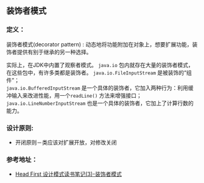 ## 装饰者模式

### 定义：

> 
装饰者模式(decorator pattern) : 动态地将功能附加在对象上，想要扩展功能，装饰者提供有别于继承的另一种选择。

> 
实际上，在JDK中内置了观察者模式。
`java.io` 包内就存在大量的装饰者模式，在这些包中，有许多类都是装饰者。
`java.io.FileInputStream` 是被装饰的“组件”；    
`java.io.BufferedInputStream` 是一个具体的装饰者，它加入两种行为：利用缓冲输入来改进性能，用一个`readLine()` 方法来增强接口；    
`java.io.LineNumberInputStream` 也是一个具体的装饰者，它加上了计算行数的能力。

### 设计原则:

- 开闭原则－类应该对扩展开放，对修改关闭

### 参考地址：

- [Head First 设计模式读书笔记(3)-装饰者模式](http://www.cnblogs.com/lzhp/p/3360346.html)